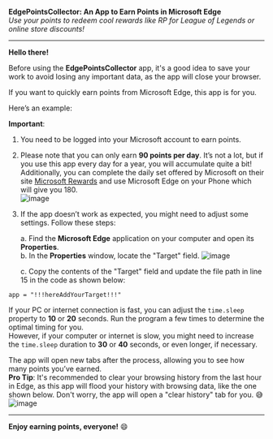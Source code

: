 **EdgePointsCollector: An App to Earn Points in Microsoft Edge**  
_Use your points to redeem cool rewards like RP for League of Legends or online store discounts!_

---

**Hello there!**

Before using the **EdgePointsCollector** app, it's a good idea to save your work to avoid losing any important data, as the app will close your browser.

If you want to quickly earn points from Microsoft Edge, this app is for you.

Here’s an example:  

**Important**:

1. You need to be logged into your Microsoft account to earn points.

2. Please note that you can only earn **90 points per day**. It’s not a lot, but if you use this app every day for a year, you will accumulate quite a bit! Additionally, you can complete the daily set offered by Microsoft on their site [Microsoft Rewards](https://rewards.bing.com/) and use Microsoft Edge on your Phone which will give you 180. <br>
![image](https://github.com/user-attachments/assets/b3c23fd5-154e-4287-97d1-d2e85f0332b0)


3. If the app doesn’t work as expected, you might need to adjust some settings. Follow these steps:

   a. Find the **Microsoft Edge** application on your computer and open its **Properties**.  
   b. In the **Properties** window, locate the "Target" field.
   ![image](https://github.com/user-attachments/assets/abd3d3d3-b835-4cbc-a70f-3177c0439fb9)

   c. Copy the contents of the "Target" field and update the file path in line 15 in the code as shown below:

```app = "!!!hereAddYourTarget!!!"```


If your PC or internet connection is fast, you can adjust the `time.sleep` property to **10** or **20** seconds. Run the program a few times to determine the optimal timing for you.  
However, if your computer or internet is slow, you might need to increase the `time.sleep` duration to **30** or **40** seconds, or even longer, if necessary.

The app will open new tabs after the process, allowing you to see how many points you’ve earned.  
**Pro Tip**: It's recommended to clear your browsing history from the last hour in Edge, as this app will flood your history with browsing data, like the one shown below. Don't worry, the app will open a "clear history" tab for you. 😅
![image](https://github.com/user-attachments/assets/bcb91152-18de-4aed-896a-5a1ae6fb91a2)


---

**Enjoy earning points, everyone!** 😄
